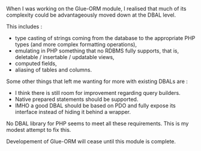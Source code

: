When I was working on the Glue-ORM module, I realised that much of its complexity could be advantageously moved down at the DBAL level.

This includes :
- type casting of strings coming from the database to the appropriate PHP types (and more complex formatting operations),
- emulating in PHP something that no RDBMS fully supports, that is, deletable / insertable / updatable views, 
- computed fields,
- aliasing of tables and columns.


Some other things that left me wanting for more with existing DBALs are :
- I think there is still room for improvement regarding query builders.
- Native prepared statements should be supported.
- IMHO a good DBAL should be based on PDO and fully expose its interface instead of hiding it behind a wrapper.

No DBAL library for PHP seems to meet all these requirements. This is my modest attempt to fix this.

Developement of Glue-ORM will cease until this module is complete.